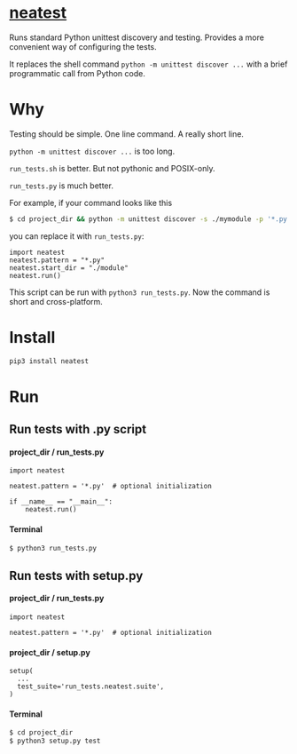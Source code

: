 # [neatest](https://github.com/rtmigo/neatest_py)
Runs standard Python unittest discovery and testing. Provides a more convenient way of configuring
the tests. 

It replaces the shell command `python -m unittest discover ...`  with a brief programmatic call from Python code.

# Why

Testing should be simple. One line command. A really short line.

`python -m unittest discover ...` is too long. 

`run_tests.sh` is better. But not pythonic and POSIX-only.

`run_tests.py` is much better.

For example, if your command looks like this

``` bash 
$ cd project_dir && python -m unittest discover -s ./mymodule -p '*.py' --buffer
```

you can replace it with `run_tests.py`:

``` python3
import neatest
neatest.pattern = "*.py"
neatest.start_dir = "./module"
neatest.run()
```

This script can be run with `python3 run_tests.py`. Now the command is short and cross-platform.

# Install

``` bash
pip3 install neatest
```

# Run

## Run tests with .py script

#### project_dir / run_tests.py

``` python3
import neatest

neatest.pattern = '*.py'  # optional initialization

if __name__ == "__main__":
    neatest.run()
```

#### Terminal

``` bash
$ python3 run_tests.py
```


## Run tests with setup.py

#### project_dir / run_tests.py

``` python3
import neatest

neatest.pattern = '*.py'  # optional initialization
```

#### project_dir / setup.py

``` python3 
setup(
  ...
  test_suite='run_tests.neatest.suite',
)
```

#### Terminal

``` bash
$ cd project_dir
$ python3 setup.py test
```

